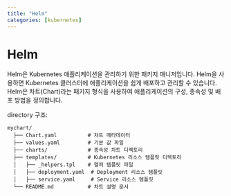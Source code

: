 ```yaml
---
title: "Helm"
categories: [kubernetes]
---
```



# Helm
Helm은 Kubernetes 애플리케이션을 관리하기 위한 패키지 매니저입니다. Helm을 사용하면 Kubernetes 클러스터에 애플리케이션을 쉽게 배포하고 관리할 수 있습니다. Helm은 차트(Chart)라는 패키지 형식을 사용하여 애플리케이션의 구성, 종속성 및 배포 방법을 정의합니다.

directory 구조:
```
mychart/
  ├── Chart.yaml          # 차트 메타데이터
  ├── values.yaml         # 기본 값 파일
  ├── charts/             # 종속성 차트 디렉토리
  ├── templates/          # Kubernetes 리소스 템플릿 디렉토리
  │   ├── _helpers.tpl    # 헬퍼 템플릿 파일
  │   ├── deployment.yaml  # Deployment 리소스 템플릿
  │   ├── service.yaml     # Service 리소스 템플릿
  └── README.md           # 차트 설명 문서
```

